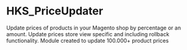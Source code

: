 # HKS_PriceUpdater
Update prices of products in your Magento shop by percentage or an amount. Update prices store view specific and including rollback functionality. Module created to update 100.000+ product prices
